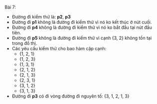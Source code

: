 Bài 7:

- Đường đi kiểm thử là: **p2**, **p3**
- Đường đi **p1** không là đường đi kiểm thử vì nó ko kết thúc ở nút cuối.
- Đường đi **p4** không là đường đi kiểm thử vì nó ko bắt đầu tại nút đầu tiên.
- Đường đi **p5** không là đường đi kiểm thử vì cạnh {3, 2} không tồn tại trong đồ thị.
- Các yêu cầu kiểm thử cho bao hàm cặp cạnh:
    + {1, 2, 1}
    + {1, 2, 3}
    + {1, 3, 1}
    + {2, 1, 2}
    + {2, 1, 3}
    + {2, 3, 1}
    + {3, 1, 2}
    + {3, 1, 3}
- Đường đi **p3** có đi vòng đường đi nguyên tố: {3, 1, 2, 1, 3}